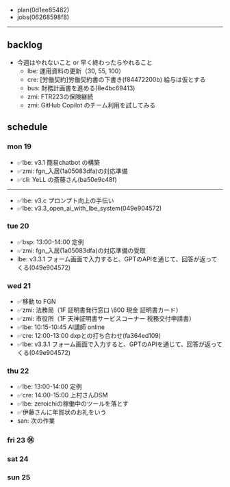 
- plan(0d1ee85482)
- jobs(06268598f8)
---

## backlog
- 今週はやれないこと or 早く終わったらやれること
  - lbe: 運用資料の更新（30, 55, 100）
  - cre: [労働契約]労働契約書の下書き(f84472200b) 給与は仮とする
  - bus: 財務計画書を進める(8e4bc69413)
  - zmi: FTR223の保険継続
  - zmi: GitHub Copilot のチーム利用を試してみる

## schedule
### mon 19
- ✅lbe: v3.1 簡易chatbot の構築
- ✅zmi: fgn_入居(1a05083dfa)の対応準備
- ✅cli: YeLL の斎藤さん(ba50e9c48f)
---
- ✅lbe: v3.c プロンプト向上の手伝い
- ✅lbe: v3.3_open_ai_with_lbe_system(049e904572)
### tue 20
- ✅bsp: 13:00-14:00 定例
- ✅zmi: fgn_入居(1a05083dfa)の対応準備の受取
- lbe: v3.3.1 フォーム画面で入力すると、GPTのAPIを通じて、回答が返ってくる(049e904572)
### wed 21
- ✅移動 to FGN
- ✅zmi: 法務局（1F 証明書発行窓口 \600 現金 証明書カード）
- ✅zmi: 市役所（1F 天神証明書サービスコーナー 税務交付申請書）
- ✅lbe: 10:15-10:45 AI講師 online
- ✅cre: 12:00-13:00 dxpとの打ち合わせ(fa364ed109)
- ✅lbe: v3.3.1 フォーム画面で入力すると、GPTのAPIを通じて、回答が返ってくる(049e904572)
### thu 22
- ✅lbe: 13:00-14:00 定例
- ✅cre: 14:00-15:00 上村さんDSM
- ✅lbe: zeroichiの稼働中のツールを落とす
- ✅伊藤さんに年賀状のお礼をいう
- san: 次の作業
### fri 23 ㊡
### sat 24
### sun 25



